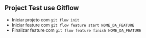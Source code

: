 ## Project Test use Gitflow

- Iniciar projeto com ```git flow init```
- Iniciar feature com ```git flow feature start NOME_DA_FEATURE```
- Finalizar feature com ```git flow feature finish NOME_DA_FEATURE```
